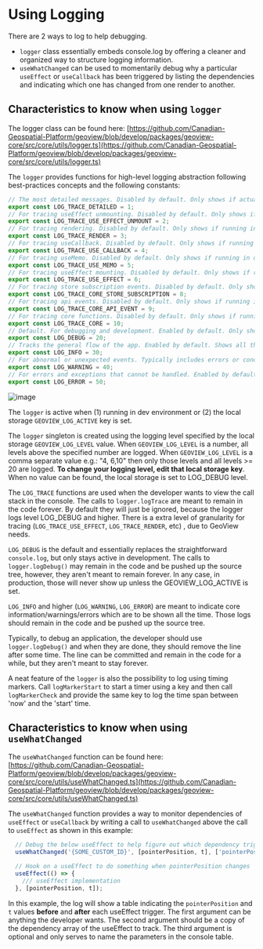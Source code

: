 # Using Logging #

There are 2 ways to log to help debugging.
- `logger` class essentially embeds console.log by offering a cleaner and organized way to structure logging information.
- `useWhatChanged` can be used to momentarily debug why a particular `useEffect` or `useCallback` has been triggered by listing the dependencies and indicating which one has changed from one render to another.

## Characteristics to know when using `logger` ##

The logger class can be found here:  [https://github.com/Canadian-Geospatial-Platform/geoview/blob/develop/packages/geoview-core/src/core/utils/logger.ts](https://github.com/Canadian-Geospatial-Platform/geoview/blob/develop/packages/geoview-core/src/core/utils/logger.ts)

The `logger` provides functions for high-level logging abstraction following best-practices concepts and the following constants:
```ts
// The most detailed messages. Disabled by default. Only shows if actually running in dev environment, never shown otherwise.
export const LOG_TRACE_DETAILED = 1;
// For tracing useEffect unmounting. Disabled by default. Only shows if running in dev environment or GEOVIEW_LOG_ACTIVE key is set in local storage.
export const LOG_TRACE_USE_EFFECT_UNMOUNT = 2;
// For tracing rendering. Disabled by default. Only shows if running in dev environment or GEOVIEW_LOG_ACTIVE key is set in local storage.
export const LOG_TRACE_RENDER = 3;
// For tracing useCallback. Disabled by default. Only shows if running in dev environment or GEOVIEW_LOG_ACTIVE key is set in local storage.
export const LOG_TRACE_USE_CALLBACK = 4;
// For tracing useMemo. Disabled by default. Only shows if running in dev environment or GEOVIEW_LOG_ACTIVE key is set in local storage.
export const LOG_TRACE_USE_MEMO = 5;
// For tracing useEffect mounting. Disabled by default. Only shows if running in dev environment or GEOVIEW_LOG_ACTIVE key is set in local storage.
export const LOG_TRACE_USE_EFFECT = 6;
// For tracing store subscription events. Disabled by default. Only shows if running in dev environment or GEOVIEW_LOG_ACTIVE key is set in local storage.
export const LOG_TRACE_CORE_STORE_SUBSCRIPTION = 8;
// For tracing api events. Disabled by default. Only shows if running in dev environment or GEOVIEW_LOG_ACTIVE key is set in local storage.
export const LOG_TRACE_CORE_API_EVENT = 9;
// For tracing core functions. Disabled by default. Only shows if running in dev environment or GEOVIEW_LOG_ACTIVE key is set in local storage.
export const LOG_TRACE_CORE = 10;
// Default. For debugging and development. Enabled by default. Only shows if running in dev environment or GEOVIEW_LOG_ACTIVE key is set in local storage.
export const LOG_DEBUG = 20;
// Tracks the general flow of the app. Enabled by default. Shows all the time.
export const LOG_INFO = 30;
// For abnormal or unexpected events. Typically includes errors or conditions that don't cause the app to fail. Enabled by default. Shows all the time.
export const LOG_WARNING = 40;
// For errors and exceptions that cannot be handled. Enabled by default. Shows all the time.
export const LOG_ERROR = 50;
```
![image](https://github.com/Canadian-Geospatial-Platform/geoview/assets/3472990/0e9b93a7-c660-4768-ac8d-aa0b37f04d0b)

The `logger` is active when (1) running in dev environment or (2) the local storage `GEOVIEW_LOG_ACTIVE` key is set.

The `logger` singleton is created using the logging level specified by the local storage `GEOVIEW_LOG_LEVEL` value. When `GEOVIEW_LOG_LEVEL` is a number, all levels above the specified number are logged. When `GEOVIEW_LOG_LEVEL` is a comma separate value e.g.: "4, 6,10" then only those levels and all levels >= 20 are logged. __To change your logging level, edit that local storage key__. When no value can be found, the local storage is set to LOG_DEBUG level.

The `LOG_TRACE` functions are used when the developer wants to view the call stack in the console. The calls to `logger.logTrace` are meant to remain in the code forever. By default they will just be ignored, because the logger logs level LOG_DEBUG and higher. There is a extra level of granularity for tracing (`LOG_TRACE_USE_EFFECT`, `LOG_TRACE_RENDER`, etc) , due to GeoView needs.

`LOG_DEBUG` is the default and essentially replaces the straightforward `console.log`, but only stays active in development. The calls to `logger.logDebug()` may remain in the code and be pushed up the source tree, however, they aren't meant to remain forever. In any case, in production, those will never show up unless the GEOVIEW_LOG_ACTIVE is set.

`LOG_INFO` and higher (`LOG_WARNING`, `LOG_ERROR`) are meant to indicate core information/warnings/errors which are to be shown all the time. Those logs should remain in the code and be pushed up the source tree.

Typically, to debug an application, the developer should use `logger.logDebug()` and when they are done, they should remove the line after some time. The line can be committed and remain in the code for a while, but they aren't meant to stay forever.

A neat feature of the `logger` is also the possibility to log using timing markers. Call `logMarkerStart` to start a timer using a key and then call `logMarkerCheck` and provide the same key to log the time span between 'now' and the 'start' time.

## Characteristics to know when using `useWhatChanged` ##

The `useWhatChanged` function can be found here: [https://github.com/Canadian-Geospatial-Platform/geoview/blob/develop/packages/geoview-core/src/core/utils/useWhatChanged.ts](https://github.com/Canadian-Geospatial-Platform/geoview/blob/develop/packages/geoview-core/src/core/utils/useWhatChanged.ts)

The `useWhatChanged` function provides a way to monitor dependencies of `useEffect` or `useCallback` by writing a call to `useWhatChanged` above the call to `useEffect` as shown in this example:

```ts
  // Debug the below useEffect to help figure out which dependency triggered the useEffect
  useWhatChanged('{SOME_CUSTOM_ID}', [pointerPosition, t], ['pointerPosition', 't']);

  // Hook on a useEffect to do something when pointerPosition changes
  useEffect(() => {
    /// useEffect implementation
  }, [pointerPosition, t]);
```

In this example, the log will show a table indicating the `pointerPosition` and `t` values __before__ and __after__ each useEffect trigger. The first argument can be anything the developer wants. The second argument should be a copy of the dependency array of the useEffect to track. The third argument is optional and only serves to name the parameters in the console table.
